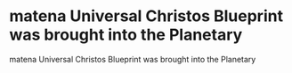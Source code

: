 # matena Universal Christos Blueprint was brought into the Planetary

matena Universal Christos Blueprint was brought into the Planetary
